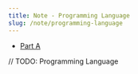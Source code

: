 ```yaml
---
title: Note - Programming Language
slug: /note/programming-language
---
```


- [Part A](/note/programming-language/part-a)

// TODO: Programming Language
